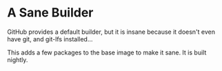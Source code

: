 # A Sane Builder

GitHub provides a default builder, but it is insane because it doesn't even have git, and git-lfs installed...

This adds a few packages to the base image to make it sane. It is built nightly.

